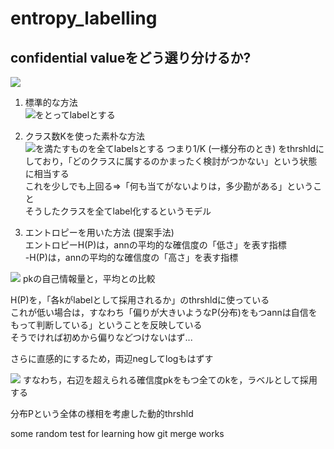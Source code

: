 # entropy_labelling
## confidential valueをどう選り分けるか?
<img src="https://latex.codecogs.com/gif.latex?P(Y=k|X=\boldsymbol{\textbf{x}})" />

1. 標準的な方法  
<img src="https://latex.codecogs.com/gif.latex?\arg\max_{k}P(Y=k|X=\boldsymbol{\mathbf{x}})" />をとってlabelとする

2. クラス数Kを使った素朴な方法  
<img src="https://latex.codecogs.com/gif.latex?\frac{1}{K}&space;\leq&space;P(Y=k|X=\boldsymbol{\mathbf{x}})" />を満たすものを全てlabelsとする
つまり1/K (一様分布のとき) をthrshldにしており，「どのクラスに属するのかまったく検討がつかない」という状態に相当する  
これを少しでも上回る&Rightarrow;「何も当てがないよりは，多少勘がある」ということ  
そうしたクラスを全てlabel化するというモデル  

3. エントロピーを用いた方法 (提案手法)  
エントロピーH(P)は，annの平均的な確信度の「低さ」を表す指標  
-H(P)は，annの平均的な確信度の「高さ」を表す指標

<img src="https://latex.codecogs.com/gif.latex?-log_{2}{(p_k)}&space;\leq&space;H(P)" />  
pkの自己情報量と，平均との比較  

H(P)を，「各kがlabelとして採用されるか」のthrshldに使っている  
    これが低い場合は，すなわち「偏りが大きいようなP(分布)をもつannは自信をもって判断している」ということを反映している  
    そうでければ初めから偏りなどつけないはず...
    
さらに直感的にするため，両辺negしてlogもはずす  

<img src="https://latex.codecogs.com/gif.latex?p_k&space;\geq&space;{2}^{-H(P)}" />  
すなわち，右辺を超えられる確信度pkをもつ全てのkを，ラベルとして採用する  

分布Pという全体の様相を考慮した動的thrshld  

some random test for learning how git merge works
